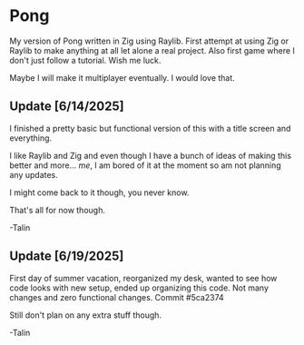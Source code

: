 # Pong

My version of Pong written in Zig using Raylib.
First attempt at using Zig or Raylib to make anything at all let alone a real project.
Also first game where I don't just follow a tutorial.
Wish me luck.

Maybe I will make it multiplayer eventually.
I would love that.

## Update [6/14/2025]
I finished a pretty basic but functional version of this with a title screen and everything.

I like Raylib and Zig and even though I have a bunch of ideas of making 
this better and more... *me*, I am bored of it at the moment so am not planning any updates.

I might come back to it though, you never know.

That's all for now though. 

-Talin

## Update [6/19/2025]
First day of summer vacation, reorganized my desk, wanted to see how code looks with new setup, 
ended up organizing this code. Not many changes and zero functional changes. Commit #5ca2374

Still don't plan on any extra stuff though.

-Talin

